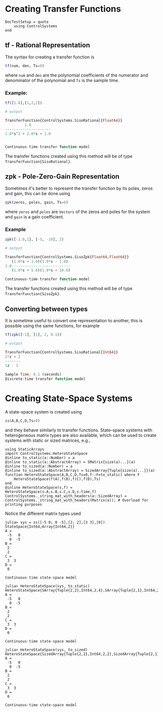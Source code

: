 # Creating Transfer Functions
```@meta
DocTestSetup = quote
    using ControlSystems
end
```

## tf - Rational Representation
The syntax for creating a transfer function is
```julia
tf(num, den, Ts=0)
```
where `num` and `den` are the polynomial coefficients of the numerator and denominator of the polynomial and `Ts` is the sample time.
### Example:
```julia
tf([1.0],[1,2,1])

# output

TransferFunction{ControlSystems.SisoRational{Float64}}
         1.0
---------------------
1.0*s^2 + 2.0*s + 1.0


Continuous-time transfer function model
```

The transfer functions created using this method will be of type `TransferFunction{SisoRational}`.

## zpk - Pole-Zero-Gain Representation
Sometimes it's better to represent the transfer function by its poles, zeros and gain, this can be done using
```julia
zpk(zeros, poles, gain, Ts=0)
```
where `zeros` and `poles` are `Vectors` of the zeros and poles for the system and `gain` is a gain coefficient.
### Example
```julia
zpk([-1.0,1], [-5, -10], 2)

# output

TransferFunction{ControlSystems.SisoZpk{Float64,Float64}}
   (1.0*s + 1.0)(1.0*s - 1.0)
2.0---------------------------
   (1.0*s + 5.0)(1.0*s + 10.0)

Continuous-time transfer function model
```

The transfer functions created using this method will be of type `TransferFunction{SisoZpk}`.

## Converting between types
It is sometime useful to convert one representation to another, this is possible using the same functions, for example
```julia
tf(zpk([-1], [1], 2, 0.1))

# output

TransferFunction{ControlSystems.SisoRational{Int64}}
2*z + 2
-------
1z - 1

Sample Time: 0.1 (seconds)
Discrete-time transfer function model
```


# Creating State-Space Systems
A state-space system is created using
```julia
ss(A,B,C,D,Ts=0)
```
and they behave similarly to transfer functions. State-space systems with heterogeneous matrix types are also available, which can be used to create systems with static or sized matrices, e.g.,
```jldoctest  HSS
using StaticArrays
import ControlSystems.HeteroStateSpace
@inline to_static(a::Number) = a
@inline to_static(a::AbstractArray) = SMatrix{size(a)...}(a)
@inline to_sized(a::Number) = a
@inline to_sized(a::AbstractArray) = SizedArray{Tuple{size(a)...}}(a)
function HeteroStateSpace(A,B,C,D,Ts=0,f::F=to_static) where F
    HeteroStateSpace(f(A),f(B),f(C),f(D),Ts)
end
@inline HeteroStateSpace(s,f) = HeteroStateSpace(s.A,s.B,s.C,s.D,s.time,f)
ControlSystems._string_mat_with_headers(a::SizedArray) = ControlSystems._string_mat_with_headers(Matrix(a)); # Overload for printing purposes
```
Notice the different matrix types used
```jldoctest HSS
julia> sys = ss([-5 0; 0 -5],[2; 2],[3 3],[0])
StateSpace{Int64,Array{Int64,2}}
A =
 -5   0
  0  -5
B =
 2
 2
C =
 3  3
D =
 0

Continuous-time state-space model

julia> HeteroStateSpace(sys, to_static)
HeteroStateSpace{SArray{Tuple{2,2},Int64,2,4},SArray{Tuple{2,1},Int64,2,2},SArray{Tuple{1,2},Int64,2,2},SArray{Tuple{1,1},Int64,2,1}}
A =
 -5   0
  0  -5
B =
 2
 2
C =
 3  3
D =
 0

Continuous-time state-space model

julia> HeteroStateSpace(sys, to_sized)
HeteroStateSpace{SizedArray{Tuple{2,2},Int64,2,2},SizedArray{Tuple{2,1},Int64,2,2},SizedArray{Tuple{1,2},Int64,2,2},SizedArray{Tuple{1,1},Int64,2,2}}
A =
 -5   0
  0  -5
B =
 2
 2
C =
 3  3
D =
 0

Continuous-time state-space model
```
